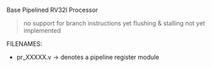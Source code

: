 Base Pipelined RV32I Processor
  > no support for branch instructions yet
  > flushing & stalling not yet implemented

FILENAMES:
  - pr_XXXXX.v -> denotes a pipeline register module
